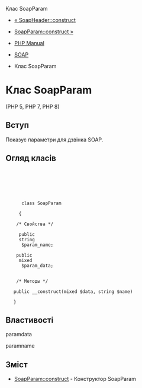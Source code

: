 Клас SoapParam

-   [« SoapHeader::construct](soapheader.construct.html)
    
-   [SoapParam::construct »](soapparam.construct.html)
    
-   [PHP Manual](index.html)
    
-   [SOAP](book.soap.html)
    
-   Клас SoapParam
    

# Клас SoapParam

(PHP 5, PHP 7, PHP 8)

## Вступ

Показує параметри для дзвінка SOAP.

## Огляд класів

```synopsis

     
    

    
     
      class SoapParam
     
     {

    /* Свойства */
    
     public
     string
      $param_name;

    public
     mixed
      $param_data;


    /* Методы */
    
   public __construct(mixed $data, string $name)

   }
```

## Властивості

paramdata

paramname

## Зміст

-   [SoapParam::construct](soapparam.construct.html) - Конструктор SoapParam
